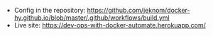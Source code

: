 - Config in the repository: https://github.com/jeknom/docker-hy.github.io/blob/master/.github/workflows/build.yml
- Live site: https://dev-ops-with-docker-automate.herokuapp.com/
